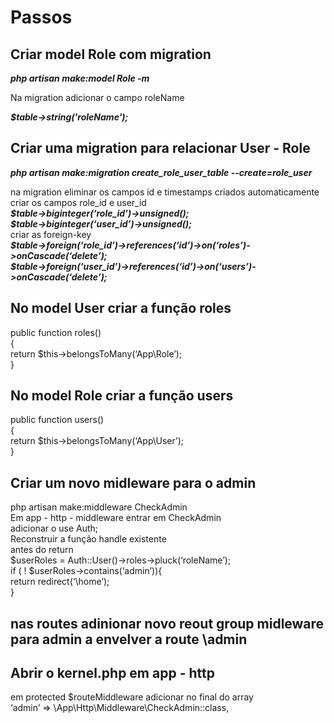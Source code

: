<h1>Passos</h1>
<h2>Criar model Role com migration</h2>
<p><i><b>php artisan make:model Role -m</b></i></p>
<p>Na migration adicionar o campo roleName</p>
<p><b><i>$table->string('roleName');</i></b></p>
<h2>Criar uma migration para relacionar User - Role</h2>
<p><b><i>php artisan make:migration create_role_user_table --create=role_user</i></b></p>
<p>na migration eliminar os campos id e timestamps criados automaticamente</br>
criar os campos role_id e user_id</br>
<b><i>$table->biginteger(‘role_id’)->unsigned();</br>
$table->biginteger(‘user_id’)->unsigned();</b></i></br>
criar as foreign-key</br>
<b><i>$table->foreign(‘role_id’)->references(‘id’)->on(‘roles’)->onCascade(‘delete’);</br>
$table->foreign(‘user_id’)->references(‘id’)->on(‘users’)->onCascade(‘delete’);</b></i></p>
<h2>No model User criar a função roles</h2>
<p>public function roles()</br>
{</br>
return $this->belongsToMany(‘App\Role’);</br>
}</p>
<h2>No model Role criar a função users</h2>
<p>public function users()</br>
{</br>
return $this->belongsToMany(‘App\User’);</br>
}</p>
<h2>Criar um novo midleware para o admin</h2
<p>php artisan make:middleware CheckAdmin</br>
Em app - http - middleware entrar em CheckAdmin</br>
adicionar o use Auth;</br>
Reconstruir a função handle existente</br>
antes do return</br>
$userRoles = Auth::User()->roles->pluck(‘roleName’);</br>
if ( ! $userRoles->contains(‘admin’)){</br>
return redirect(‘\home’);</br>
}</p>
<h2>nas routes adinionar novo reout group midleware para admin a envelver a route \admin</h2>
<h2>Abrir o kernel.php em app - http</h2>
<p>em protected $routeMiddleware adicionar no final do array</br>
‘admin’ => \App\Http\Middleware\CheckAdmin::class,</p>

